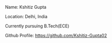 Name: Kshitiz Gupta

Location: Delhi, India

Currently pursuing B.Tech(ECE)

Github Profile: https://github.com/Kshitiz-Gupta02
